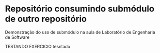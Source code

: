 # Repositório consumindo submódulo de outro repositório

Demonstração do uso de submódulo na aula de Laboratório de Engenharia de Software

TESTANDO EXERCICIO tesntado